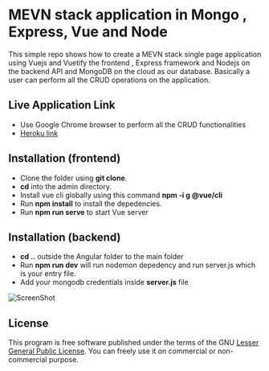 #  MEVN stack application in Mongo , Express, Vue and Node

This simple repo shows how to create a MEVN stack single page 
application using Vuejs and Vuetify the frontend , Express framework and Nodejs on the backend API and MongoDB on the cloud as our database. Basically a user can perform all the CRUD operations on the application.

## Live Application Link
* Use Google Chrome browser to perform all the CRUD functionalities
* [Heroku link](https://desolate-citadel-77225.herokuapp.com/)

## Installation (frontend)
* Clone the folder using **git clone**.
* **cd** into the admin directory.
* Install vue cli globally using this command **npm -i g @vue/cli**
* Run **npm install** to install the depedencies.
* Run **npm run serve** to start Vue server

## Installation (backend)
* **cd ..** outside the Angular folder to the main folder
* Run **npm run dev** will run nodemon depedency and run server.js which is your entry file. 
* Add your mongodb credentials inside **server.js** file

![ScreenShot](https://raw.github.com/Patwan/vuejs-node-mongo-spa/master/screenshot.png)


## License
This program is free software published under the terms of the GNU [Lesser General Public License](http://www.gnu.org/copyleft/lesser.html).
You can freely use it on commercial or non-commercial purpose.
